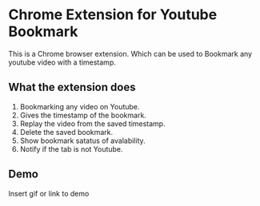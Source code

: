 
# Chrome Extension for Youtube Bookmark

This is a Chrome browser extension. Which can be used to Bookmark any youtube video with a timestamp.


## What the extension does

1. Bookmarking any video on Youtube.
2. Gives the timestamp of the bookmark.
3. Replay the video from the saved timestamp.
4. Delete the saved bookmark.
5. Show bookmark satatus of avalability.
6. Notify if the tab is not Youtube.


## Demo

Insert gif or link to demo

